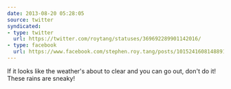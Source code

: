 ```yaml
---
date: 2013-08-20 05:28:05
source: twitter
syndicated:
- type: twitter
  url: https://twitter.com/roytang/statuses/369692289901142016/
- type: facebook
  url: https://www.facebook.com/stephen.roy.tang/posts/10152416081488912
---
```


If it looks like the weather's about to clear and you can go out, don't do it! These rains are sneaky!